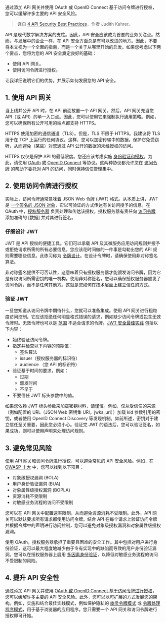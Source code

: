 
<!--
title: 4个API安全最佳实践
cover: https://cdn.thenewstack.io/media/2024/07/dcb99323-token.jpg
-->

通过添加 API 网关并使用 OAuth 或 OpenID Connect 基于访问令牌进行授权，您可以缓解许多主要的 API 安全风险。

> 译自 [4 API Security Best Practices](https://thenewstack.io/4-api-security-best-practices/)，作者 Judith Kahrer。

API 是现代数字解决方案的支柱。因此，API 安全应该成为首要的业务关注点。然而，与发展中的企业一样，在 API 安全方面总是有可以改进的地方。因此，不要将本文视为一个全面的指南，而是一个关于从哪里开始的启发。如果您考虑以下两个要点，您将为您的 API 安全奠定良好的基础：

- 使用 API 网关。
- 使用访问令牌进行授权。

让我详细说明它们的优势，并展示如何发展您的 API 安全。

## 1. 使用 API 网关

当上线并公开 API 时，在 API 前面放置一个 API 网关。然后，API 网关充当您 API（或 API）的单一入口点。因此，您可以使用它来强制执行通用策略。例如，您可以确保所有公开可用的端点都支持 HTTPS。

HTTPS 使用加密的通信通道（TLS）。但是，TLS 不限于 HTTPS。我建议将 TLS 用于在 TCP 上运行的任何协议。这样，您可以加密传输中的数据，保护它免受窃听，从而避免（某些）对您通过 API 公开的数据的未经授权的访问。

HTTPS 仅仅是保护 API 的最低限度。您还应该考虑实施 [身份验证和授权](https://curity.io/resources/learn/authentication-vs-authorization/)。为此，请使用 [OAuth](https://curity.io/resources/learn/oauth-overview/) 或 [OpenID Connect](https://curity.io/resources/learn/openid-connect-overview/) 等协议。这两种协议都允许您在 [访问令牌](https://thenewstack.io/jwts-on-a-journey-sending-jwt-access-tokens-across-apis/) 的帮助下委托对 API 的访问，同时保持信任管理集中。

## 2. 使用访问令牌进行授权

实际上，访问令牌通常意味着 JSON Web 令牌 (JWT) 格式。从本质上讲，JWT 是 [一个签名的 JSON 对象](https://curity.io/resources/learn/self-contained-jwts/)，它以可验证的方式传达有关访问授予的信息。在 OAuth 中，[授权服务器](https://curity.io/product/) 负责处理和传达该授权。授权服务器有责任向 [访问令牌](https://thenewstack.io/the-data-your-access-token-reveals-and-how-to-secure-it/) 添加准确的 [数据] 并对其进行签名。

### 仔细设计 JWT

JWT 是 API 授权的便捷工具。它们可以承载 API 及其微服务应用访问规则并授予或拒绝请求所需的所有必要信息。您应该花时间做的一件事是勾勒出您的 API 规则需要哪些信息。此练习称为 [令牌设计](https://curity.io/resources/learn/scopes-claims-tokens-and-all-the-things-in-between/)。在设计令牌时，请确保使用非对称签名算法。

非对称签名提供不可否认性，这意味着只有授权服务器才能颁发访问令牌，因为它是有权访问所需密钥的唯一机构。使用非对称签名，您可以确保授权服务器颁发了访问令牌，而不是任何其他方。这就是您如何在技术层面上建立信任的方式。

### 验证 JWT

一旦您知道从访问令牌中期待什么，您就可以准备集成。使用 API 网关进行粗粒度访问控制。它应该拒绝任何明显格式错误的请求，例如缺少访问令牌或包含无效令牌时。无效令牌也可以是 [范围](https://curity.io/resources/learn/scopes-and-how-they-relate-to-claims/) 不适合请求的令牌。[JWT 安全最佳实践](https://curity.io/resources/learn/jwt-best-practices/) 包括以下内容：

- 始终验证访问令牌。
- 指定并检查以下内容的预期值：
    - 签名算法
    - issuer（授权服务器的标识符）
    - audience （您 API 的标识符）
- 验证基于时间的要求，例如：
    - 过期
    - 颁发时间
    - 不早于
- 不要信任 JWT 标头参数中的值。

如果您依赖 JWT 标头参数来加载密钥材料，请谨慎。例如，仅从受信任的来源（例如配置的 URL（JSON Web 密钥集 URI，jwks_uri））加载 kid 参数引用的密钥，或者使用 OpenID Connect Discovery 等发现机制。如前所述，密钥对于建立信任至关重要，因此您必须小心。验证完 JWT 的语法后，您可以验证签名，如果成功，则可以使用声明来处理访问规则。

## 3. 避免常见风险

使用 API 网关和访问令牌进行授权，可以避免常见的 API 安全风险。例如，在 [OWASP 十大](https://curity.io/resources/learn/owasp-top-ten/) 中，您可以找到以下项目：

- 对象级授权漏洞 (BOLA)
- 用户身份验证漏洞 (BUA)
- 对象属性级授权漏洞 (BOPLA)
- 资源消耗不受限制
- 对敏感业务流程的访问不受限制

您可以在 API 网关中配置速率限制，从而避免资源消耗不受限制。此外，API 网关可以默认要求所有请求都使用访问令牌。结合 API 在每个请求上验证访问令牌并根据令牌中的声明进行访问控制，您可以避免对象级授权漏洞和对象属性级授权漏洞。

使用 OAuth，授权服务器承担了重要且困难的安全工作。其中包括对用户进行身份验证，这可以最大程度地减少由于专有实现中的缺陷而导致的用户身份验证漏洞。您可以在授权服务器上启用 [多因素身份验证](https://curity.io/resources/learn/introduction-to-mfa/)，以降低对敏感业务流程的访问不受限制的风险。

## 4. 提升 API 安全性

通过添加 API 网关并使用 [OAuth 或 OpenID Connect 基于访问令牌进行授权](https://thenewstack.io/supply-chain-attacks-how-to-mitigate-oauth-token-theft/)，您可以缓解许多主要的 API 安全风险。此外，您可以以可扩展的方式发展您的架构。例如，实施和结合最佳实践模式，例如保护隐私的 [幽灵令牌模式](https://curity.io/resources/learn/phantom-token-pattern/) 或 [令牌处理程序模式](https://curity.io/resources/learn/the-token-handler-pattern/)，用于基于浏览器的应用程序。您只需要一个 API 网关和访问令牌进行授权即可开始。
